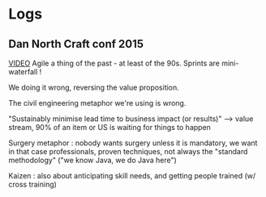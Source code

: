 # Logs

## Dan North Craft conf 2015
[VIDEO](https://craft-conf.com/2015)
Agile a thing of the past - at least of the 90s. Sprints are mini-waterfall !

We doing it wrong, reversing the value proposition.

The civil engineering metaphor we're using is wrong.

"Sustainably minimise lead time to business impact (or results)" --> value stream, 90% of an item or US is waiting for things to happen

Surgery metaphor : nobody wants surgery unless it is mandatory, we want in that case professionals, proven techniques, not always the "standard methodology" ("we know Java, we do Java here")

Kaizen : also about anticipating skill needs, and getting people trained (w/ cross training)
